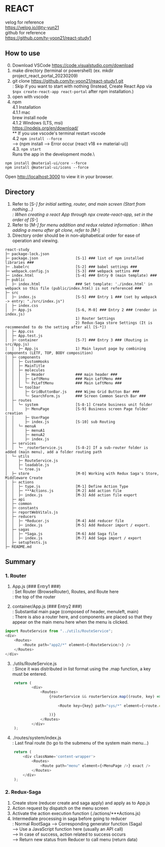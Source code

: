 # REACT

velog for reference  
https://velog.io/@ty-yun21  
github for reference  
https://github.com/ty-yoon21/react-study1  


## How to use
0. Download VSCode
https://code.visualstudio.com/download  
1. make directory (terminal or powershell)
(ex. mkdir project_react_portal_20230209)  
2. git clone https://github.com/ty-yoon21/react-study1.git  
: Skip if you want to start with nothing  (Instead, Create React App via `$npx create-react-app react-portal` after npm installation.)
3. open with vscode
4. npm  
4.1 Installation  
4.1.1 mac  
brew install node  
4.1.2 Windows (LTS, msi)  
https://nodejs.org/en/download/  
** If you use vscode's terminal restart vscode  
4.2 `npm install --force`  
--> (npm install --> Error occur (react v18 <-> material-ui))  
4.3. `npm start`  
Runs the app in the development mode.\  
```
npm install @material-ui/core --force
npm install @material-ui/icons --force
```
Open [http://localhost:3000](http://localhost:3000) to view it in your browser.  

## Directory
1. Refer to [S-*] for initial setting, router, and main screen
(Start from nothing...)   
: When creating a react App through npx create-react-app, set in the order of [S-*]  
2. Refer to [M-*] for menu addition and redux related information
: When adding a menu after git clone, refer to [M-*]
3. Directory order should be in non-alphabetical order for ease of operation and viewing.

```
react-study
├─ package-lock.json
├─ package.json                 [S-1] ### list of npm installed libraries ###
├─ .babelrc                     [S-2] ### babel settings ###
├─ webpack.config.js            [S-3] ### webpack settins ###
├─ index.html                   [S-4] ### Entry 0 (main template) ###
├─ public
│  ├─ index.html                ### Set template: './index.html' in webpack so this file (public/index.html) is not referenced ###
├─ src
│  ├─ index.js                  [S-5] ### Entry 1 ### (set by webpack -> entry: "./src/index.js")
│  ├─ index.css
│  ├─ App.js                    [S-6, M-0] ### Entry 2 ### (render in index.js)
                                1) Router Settings
                                2) Redux-Saga store Settings (It is recommended to do the setting after all [S-*])
│  ├─ App.css
│  ├─ App.test.js
│  ├─ container                 [S-7] ### Entry 3 ### (Routing in src/App.js)
│  │  ├─ App.js                 1) Main layout page by combining components (LETF, TOP, BODY composition)
│  ├─ components
│  │  ├─ CustomHooks
│  │  ├─ MainTitle
│  │  ├─ molecules
│  │  │  ├─ Header              ### main header ###
│  │  │  ├─ LeftMenu            ### Main LeftMenu ###
│  │  │  └─ PcLeftMenu          ### Main LeftMenu ###
│  │  └─ toolbar
│  │     ├─ GridButtonBar.js    ### Wijmo Grid Button Bar ###
│  │     └─ SearchForm.js       ### Screen Common Search Bar ###
│  ├─ routes                    
│  │  └─ system                 [S-8-1] Create business unit folder
│  │     ├─ MenuPage            [S-9] Business screen Page folder creation
│  │     ├─ UserPage            
│  │     ├─ index.js            [S-10] sub Routing
│  │  └─ menuA                 
│  │     ├─ menuA1            
│  │     ├─ menuA2
│  │     ├─ index.js            
│  ├─ services
│  │  └─ _routerService.js      [S-8-2] If a sub-router folder is added (main menu), add a folder routing path
│  └─ utils
│     ├─ RouteService.js
│     ├─ loadable.js
│     └─ tree.js
│  ├─ store                     [M-0] Working with Redux Saga's Store, Middleware Create
│  ├─ actions
│  │  ├─ type.js                [M-1] Define Action Type
│  │  ├─ ***Actions.js          [M-2] Add action file
│  │  ├─ index.js               [M-3] Add action file export
│  ├─ api
│  ├─ common
│  ├─ constants
│  ├─ reportWebVitals.js
│  ├─ reducers                  
│  │  ├─ *Reducer.js            [M-4] Add reducer file
│  │  ├─ index.js               [M-5] Add Reducer import / export.
│  ├─ sagas
│  │  ├─ *Saga.js               [M-6] Add Saga file
│  │  ├─ index.js               [M-7] Add Saga import / export
│  ├─ setupTests.js
├─ README.md
```

## Summary
### 1. Router

1) App.js (### Entry1 ###)  
: Set Router (BrowseRouter), Routes, and Route here   
: the top of the router  

2) container/App.js (### Entry2 ###)  
: Substantial main page (composed of header, menuleft, main)  
: There is also a router here, and components are placed so that they appear on the main menu here when the menu is clicked.  
```javascript
import RouteService from "../utils/RouteService";  
<div>
    <Routes>
        <Route path="app2/*" element={<RouteService/>} />
    </Routes>
</div>
```

3) ./utils/RouteService.js  
: Since it was distributed in list format using the .map function, a key must be entered.  
```javascript
    return (
            <div>
                <Routes>
                    {routerService && routerService.map((route, key) => (
                        
                        <Route key={key} path="sys/*" element={<route.element />} />

                    ))}
                </Routes>
            </div>
    );
```

4) ./routes/system/index.js  
: Last final route (to go to the submenu of the system main menu...)  
```javascript
    return (
        <div className='content-wrapper'>
            <Routes>
                <Route path="menu" element={<MenuPage />} exact />
            </Routes>
        </div>
    );
```

### 2. Redux-Saga
1) Create store (reducer create and saga apply) and apply as <Provider> to App.js  
2) Action request by dispatch on the menu screen  
3) Activate the action execution function (./actions/***Actions.js)  
4) Intermediate processing in saga before going to reducer  
: Normal RootSaga --> Corresponding generator function (Saga)  
--> Use a JavaScript function here (usually an API call)  
--> In case of success, action related to success occurs  
--> Return new status from Reducer to call menu (return data)  
